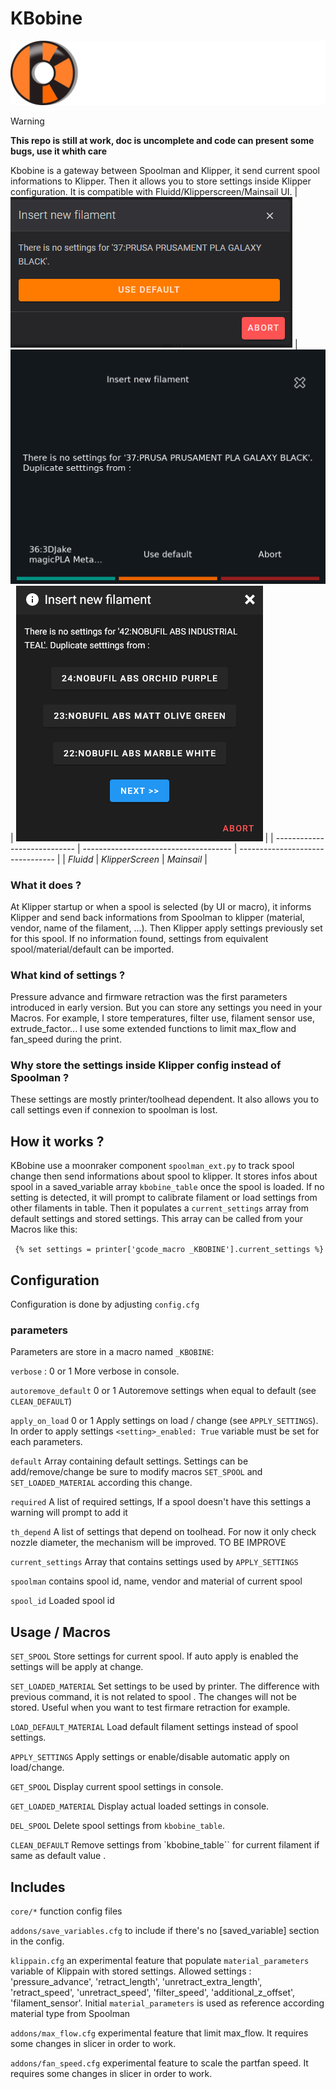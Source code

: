 # KBobine 

![KBobine](./images/kbobine.png)

>[!WARNING] 
**This repo is still at work, doc is uncomplete and code can present some
bugs, use it whith care**

Kbobine is a gateway between Spoolman and Klipper, it send current spool
informations to Klipper. Then it allows you to store settings inside Klipper
configuration.  It is compatible with Fluidd/Klipperscreen/Mainsail UI.
| ![Fluidd](images/fluidd.png) | ![alt text](images/klipperscreen.png) | ![Mainsail](images/mainsail.png) |
| ---------------------------- | ------------------------------------- | -------------------------------- |
| _Fluidd_                      | _KlipperScreen_                       | _Mainsail_                       |

### What it does ?
At Klipper startup or when a spool is selected (by UI or macro), it informs 
Klipper and send back informations from Spoolman to klipper (material, vendor,
name of the filament, ...).
Then Klipper apply settings previously set for this spool. If no information 
found, settings from equivalent spool/material/default can be imported.

### What kind of settings ?
Pressure advance and firmware retraction was the first parameters introduced in 
early version. But you can store any settings you need in your Macros.
For example, I store temperatures, filter use, filament sensor use, extrude_factor...
I use some extended functions to limit max_flow and fan_speed during the print.  

### Why store the settings inside Klipper config instead of Spoolman ?
These settings are mostly printer/toolhead dependent. It also allows you to
call settings even if connexion to spoolman is lost.

## How it works ?
KBobine use a moonraker component ``spoolman_ext.py`` to track spool change then send informations about spool to klipper.
It stores infos about spool in a saved_variable array ``kbobine_table`` once the spool is loaded. If no setting is detected, it will prompt to calibrate filament or load settings from other filaments in table.
Then it populates a ``current_settings`` array from default settings and stored settings. This array can be called from your Macros like this:

```  {% set settings = printer['gcode_macro _KBOBINE'].current_settings %} ```

## Configuration

Configuration is done by adjusting ``config.cfg``
### parameters 

Parameters are store in a macro named ``_KBOBINE``:

``verbose`` : 0 or 1 More verbose in console.

``autoremove_default`` 0 or 1 Autoremove settings when equal to default (see ``CLEAN_DEFAULT``)

``apply_on_load`` 0 or 1 Apply settings on load / change (see ``APPLY_SETTINGS``). In order to apply settings ``<setting>_enabled: True`` variable must be set for each parameters. 

``default`` Array containing default settings. Settings can be add/remove/change be sure to modify macros ``SET_SPOOL`` and ``SET_LOADED_MATERIAL`` according this change.

``required`` A list of required settings, If a spool doesn't have this settings
a warning will prompt to add it

``th_depend`` A list of settings that depend on toolhead. For now it only check nozzle diameter, the mechanism will be improved. TO BE IMPROVE

``current_settings`` Array that contains settings used by ``APPLY_SETTINGS``

``spoolman`` contains spool id, name, vendor and material of current spool

``spool_id`` Loaded spool id

## Usage / Macros

``SET_SPOOL`` Store settings for current spool. If auto apply is enabled
the settings will be apply at change.

``SET_LOADED_MATERIAL`` Set settings to be used by printer. The difference with
previous command, it is not related to spool . The changes will not be stored.
Useful when you want to test firmare retraction for example.

``LOAD_DEFAULT_MATERIAL`` Load default filament settings instead of spool settings.

``APPLY_SETTINGS`` Apply settings or enable/disable automatic apply on load/change. 

``GET_SPOOL`` Display current spool settings in console.

``GET_LOADED_MATERIAL`` Display actual loaded settings in console.

``DEL_SPOOL`` Delete spool settings from ``kbobine_table``.

``CLEAN_DEFAULT`` Remove settings from `kbobine_table`` for current filament if same as default value .

## Includes

``core/*`` function config files

``addons/save_variables.cfg`` to include if there's no \[saved_variable\] section in the config.

``klippain.cfg`` an experimental feature that populate ``material_parameters`` variable of Klippain with stored settings. Allowed settings : 'pressure_advance', 'retract_length', 'unretract_extra_length', 'retract_speed', 'unretract_speed', 'filter_speed', 'additional_z_offset', 'filament_sensor'. 
Initial ``material_parameters`` is used as reference according material type from Spoolman

``addons/max_flow.cfg`` experimental feature that limit max_flow. It requires some changes in slicer in order to work.

``addons/fan_speed.cfg`` experimental feature to scale the partfan speed. It requires some changes in slicer in order to work.
